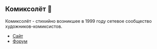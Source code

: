 ## Комиксолёт 👋

Комиксолёт - стихийно возникшее в 1999 году сетевое сообщество художников-комиксистов.

* [Сайт](https://comicsnews.org/)
* [Форум](https://forum.comicsnews.org/)
